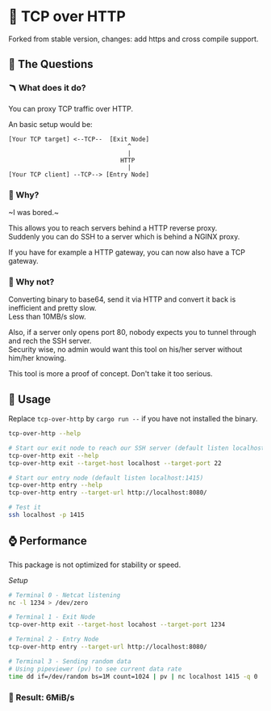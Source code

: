 # 📡 TCP over HTTP

Forked from stable version, changes: add https and cross compile support.

## 🥦 The Questions

### 🪃 What does it do?
You can proxy TCP traffic over HTTP.

An basic setup would be:

```
[Your TCP target] <--TCP--  [Exit Node]
                                 ^
                                 |
                               HTTP
                                 |
[Your TCP client] --TCP--> [Entry Node]
```


### 🍩 Why?
~I was bored.~  

This allows you to reach servers behind a HTTP reverse proxy.  
Suddenly you can do SSH to a server which is behind a NGINX proxy.

If you have for example a HTTP gateway, you can now also have
a TCP gateway.


### 🍾 Why not?
Converting binary to base64, send it via HTTP and convert it back is
inefficient and pretty slow.  
Less than 10MB/s slow.

Also, if a server only opens port 80, nobody expects you
to tunnel through and rech the SSH server.  
Security wise, no admin would want this tool on his/her
server without him/her knowing.

This tool is more a proof of concept. Don't take it too serious.


## 🎺 Usage

Replace `tcp-over-http` by `cargo run --`
if you have not installed the binary.

```bash
tcp-over-http --help

# Start our exit node to reach our SSH server (default listen localhost:8080)
tcp-over-http exit --help
tcp-over-http exit --target-host localhost --target-port 22

# Start our entry node (default listen localhost:1415)
tcp-over-http entry --help
tcp-over-http entry --target-url http://localhost:8080/

# Test it
ssh localhost -p 1415
```

## ⌚️ Performance

This package is not optimized for stability or speed.  

_Setup_
```bash
# Terminal 0 - Netcat listening
nc -l 1234 > /dev/zero

# Terminal 1 - Exit Node
tcp-over-http exit --target-host locahost --target-port 1234

# Terminal 2 - Entry Node
tcp-over-http entry --target-url http://localhost:8080/

# Terminal 3 - Sending random data
# Using pipeviewer (pv) to see current data rate
time dd if=/dev/random bs=1M count=1024 | pv | nc localhost 1415 -q 0
```

### 🏅 Result: 6MiB/s
